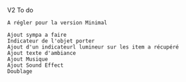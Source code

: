 V2 To do

	A régler pour la version Minimal
	
	Ajout sympa a faire
	Indicateur de l'objet porter
	Ajout d'un indicateurl lumineur sur les item a récupéré
	Ajout texte d'ambiance
	Ajout Musique 
	Ajout Sound Effect
	Doublage
	